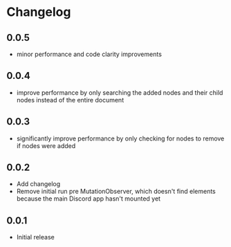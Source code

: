 # Changelog

## 0.0.5
- minor performance and code clarity improvements

## 0.0.4
- improve performance by only searching the added nodes and their child nodes instead of the entire document

## 0.0.3
- significantly improve performance by only checking for nodes to remove if nodes were added

## 0.0.2
- Add changelog
- Remove initial run pre MutationObserver, which doesn't find elements because the main Discord app hasn't mounted yet

## 0.0.1
- Initial release